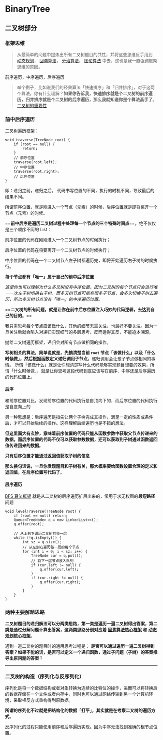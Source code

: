 # BinaryTree

## 二叉树部分

### 框架思维

> 从最简单的问题中提炼出所有二叉树题目的共性，并将这些思维反手用到 [动态规划](https://labuladong.github.io/algo/3/23/69/)， [回溯算法](https://labuladong.github.io/algo/4/29/108/)， [分治算法](https://labuladong.github.io/algo/4/31/128/)， [图论算法](https://labuladong.github.io/algo/2/19/35/) 中去，这也是我一直强调框架思维的原因。

前序遍历，中序遍历，后序遍历

> 举个例子，比如说我们的经典算法「快速排序」和「归并排序」，对于这两个算法，你有什么理解？**如果你告诉我，快速排序就是个二叉树的前序遍历，归并排序就是个二叉树的后序遍历，那么我就知道你是个算法高手了**。 [二叉树的重要性](https://labuladong.gitee.io/algo/2/18/22/)

### 前中后序遍历

二叉树遍历框架：

```
void traverse(TreeNode root) {
    if (root == null) {
        return;
    }
    // 前序位置
    traverse(root.left);
    // 中序位置
    traverse(root.right);
    // 后序位置
}
```

即：递归之前，递归之后。 代码书写位置的不同，执行的时机不同，导致最后的结果不同。

所谓前序位置，就是刚进入一个节点（元素）的时候，后序位置就是即将离开一个节点（元素）的时候。

\==**前中后序是遍历二叉树过程中处理每一个节点的三个特殊时间点**==，绝不仅仅是三个顺序不同的 List：

前序位置的代码在刚刚进入一个二叉树节点的时候执行；

后序位置的代码在将要离开一个二叉树节点的时候执行；

中序位置的代码在一个二叉树节点左子树都遍历完，即将开始遍历右子树的时候执行。

**每个节点都有「唯一」属于自己的前中后序位置**

_这里你也可以理解为什么多叉树没有中序位置，因为二叉树的每个节点只会进行唯一一次左子树切换右子树，而多叉树节点可能有很多子节点，会多次切换子树去遍历，所以多叉树节点没有「唯一」的中序遍历位置。_

\==**二叉树的所有问题，就是让你在前中后序位置注入巧妙的代码逻辑，去达到自己的目的**。==

我只需思考每个节点应该做什么，其他的细节无需关注，也最好不要关注。因为一旦关注后就会陷入对递归实现细节的多层思考，反而适得其反，不能追本溯源。

抛给二叉树遍历框架，递归会对所有节点做相同的操作。

**写树相关的算法，简单说就是，先搞清楚当前 `root` 节点「该做什么」以及「什么时候做」，然后根据函数定义递归调用子节点**，递归调用会让孩子节点做相同的事情。 所谓「该做什么」就是让你想清楚写什么代码能够实现题目想要的效果，所谓「什么时候做」，就是让你思考这段代码到底应该写在前序、中序还是后序遍历的代码位置上。

#### 后序

和前序位置对比，发现前序位置的代码执行是自顶向下的，而后序位置的代码执行是自底向上的

另一种思想是：后序遍历是指先让两个子树完成其操作，满足一定的性质或条件后，才可以开始后续的操作。这样理解后续遍历也是不错的想法。

**但这里面大有玄妙，意味着前序位置的代码只能从函数参数中获取父节点传递来的数据，而后序位置的代码不仅可以获取参数数据，还可以获取到子树通过函数返回值传递回来的数据**。

**只有后序位置才能通过返回值获取子树的信息**

**那么换句话说，一旦你发现题目和子树有关，那大概率要给函数设置合理的定义和返回值，在后序位置写代码了**。

#### 层序遍历

[BFS 算法框架](https://labuladong.github.io/algo/4/29/113/) 就是从二叉树的层序遍历扩展出来的，常用于求无权图的**最短路径**问题

```
void levelTraverse(TreeNode root) {
    if (root == null) return;
    Queue<TreeNode> q = new LinkedList<>();
    q.offer(root);

    // 从上到下遍历二叉树的每一层
    while (!q.isEmpty()) {
        int sz = q.size();
        // 从左到右遍历每一层的每个节点
        for (int i = 0; i < sz; i++) {
            TreeNode cur = q.poll();
            // 将下一层节点放入队列
            if (cur.left != null) {
                q.offer(cur.left);
            }
            if (cur.right != null) {
                q.offer(cur.right);
            }
        }
    }
}
```

### 两种主要解题思路

**二叉树题目的递归解法可以分两类思路，第一类是遍历一遍二叉树得出答案，第二类是通过分解问题计算出答案，这两类思路分别对应着** [**回溯算法核心框架**](https://labuladong.github.io/algo/4/29/108/) **和** [**动态规划核心框架**](https://labuladong.github.io/algo/3/23/69/)。

遇到一道二叉树的题目时的通用思考过程是： **是否可以通过遍历一遍二叉树得到答案？如果不能的话，是否可以定义一个递归函数，通过子问题（子树）的答案推导出原问题的答案**？

***

### 二叉树的构造（序列化与反序列化）

序列化是将一个数据结构或者对象转换为连续的比特位的操作，进而可以将转换后的数据存储在一个文件或者内存中，同时也可以通过网络传输到另一个计算机环境，采取相反方式重构得到原数据。

**所谓的序列化不过就是把结构化的数据「打平」，其实就是在考察二叉树的遍历方式**。

反序列化的过程只能使用前序和后序遍历实现。因为中序无法找到准确的根节点位置。
